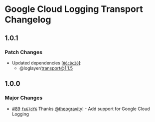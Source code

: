 # Google Cloud Logging Transport Changelog

## 1.0.1

### Patch Changes

- Updated dependencies [[`06c8c20`](https://github.com/loglayer/loglayer/commit/06c8c207a569d6e7e6b66cc96abed8a7365bcfac)]:
  - @loglayer/transport@1.1.5

## 1.0.0

### Major Changes

- [#89](https://github.com/loglayer/loglayer/pull/89) [`fe67df6`](https://github.com/loglayer/loglayer/commit/fe67df6167f7cb945cee13d855220cc405b7ef75) Thanks [@theogravity](https://github.com/theogravity)! - Add support for Google Cloud Logging
